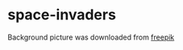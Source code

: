 # space-invaders

Background picture was downloaded from [freepik](https://www.freepik.com/free-ai-image/fantasy-landscape-vulcano-illustration_355023294.htm#fromView=search&page=1&position=46&uuid=0b5f20eb-c8dc-4384-8757-cd8790927e96)